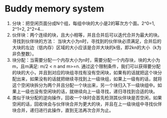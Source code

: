 # Buddy memory system
1. 分块：把空闲页面分成N个组，每组中块的大小是2的幂次方个面。2^0=1, 2^1=2, 2^2=4...  
2. 伙伴块：两个连续的块，且大小相等，并且合并后可以迭代合并为最大的块。   
寻找到伙伴块的方法： 当块大小为n时，寻找到的伙伴块必须满足，合并后的大块的左边（低内存）区域的大小应该是合并大块的k倍，即2kn的大小（k为非负整数）。
3. 块分配：当需要分配一个内存大小为n时，需要分配一个内存块，块的大小为m，且m满足: m/2 < n and m>=n. 通过这个限制条件，我们可以获得要分配的块的大小，并且到对应的块组寻找有没有空闲块，如果有的话就把这个块分配出来，如果没有的话就把继续寻找到上一级块组，如果上一级有的话，就将这个空闲块拆分为两个并且分配一个块出来，另一个块归入下一级块组中。如果上一级也没有空闲块的话，就继续向上一级寻找，递归寻找到合适的块。  
4. 类似于块分配的逆向操作，回收一个块时会首先检测其伙伴块是否空闲，如果空闲的话，回收块会与伙伴块合并为更大的块，并且在上一级块组中寻找伙伴块合并，递归进行此操作，直到无法再次合并为止。  
